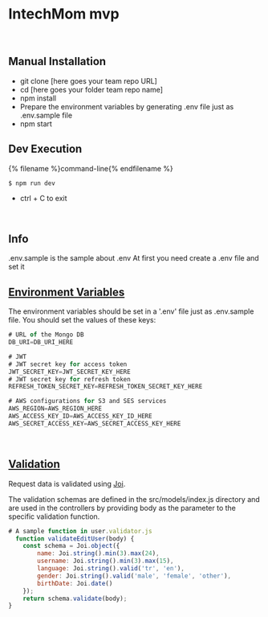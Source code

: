 # IntechMom mvp

<br />

## Manual Installation

- git clone [here goes your team repo URL]
- cd [here goes your folder team repo name]
- npm install
- Prepare the environment variables by generating .env file just as .env.sample file
- npm start

## Dev Execution

{% filename %}command-line{% endfilename %}

    $ npm run dev

    
- ctrl + C to exit
<br />

## Info

.env.sample is the sample about .env
At first you need create a .env file and set it

## [Environment Variables](#environment-variables)

The environment variables should be set in a '.env' file just as .env.sample file. You should set the values of these keys:

```js
# URL of the Mongo DB
DB_URI=DB_URI_HERE

# JWT
# JWT secret key for access token
JWT_SECRET_KEY=JWT_SECRET_KEY_HERE
# JWT secret key for refresh token
REFRESH_TOKEN_SECRET_KEY=REFRESH_TOKEN_SECRET_KEY_HERE

# AWS configurations for S3 and SES services
AWS_REGION=AWS_REGION_HERE
AWS_ACCESS_KEY_ID=AWS_ACCESS_KEY_ID_HERE
AWS_SECRET_ACCESS_KEY=AWS_SECRET_ACCESS_KEY_HERE
```

<br />

## [Validation](#validation)

Request data is validated using [Joi](https://github.com/hapijs/joi).

The validation schemas are defined in the src/models/index.js directory and are used in the controllers by providing body as the parameter to the specific validation function.

```js
# A sample function in user.validator.js
  function validateEditUser(body) {
    const schema = Joi.object({
        name: Joi.string().min(3).max(24),
        username: Joi.string().min(3).max(15),
        language: Joi.string().valid('tr', 'en'),
        gender: Joi.string().valid('male', 'female', 'other'),
        birthDate: Joi.date()
    });
    return schema.validate(body);
}
